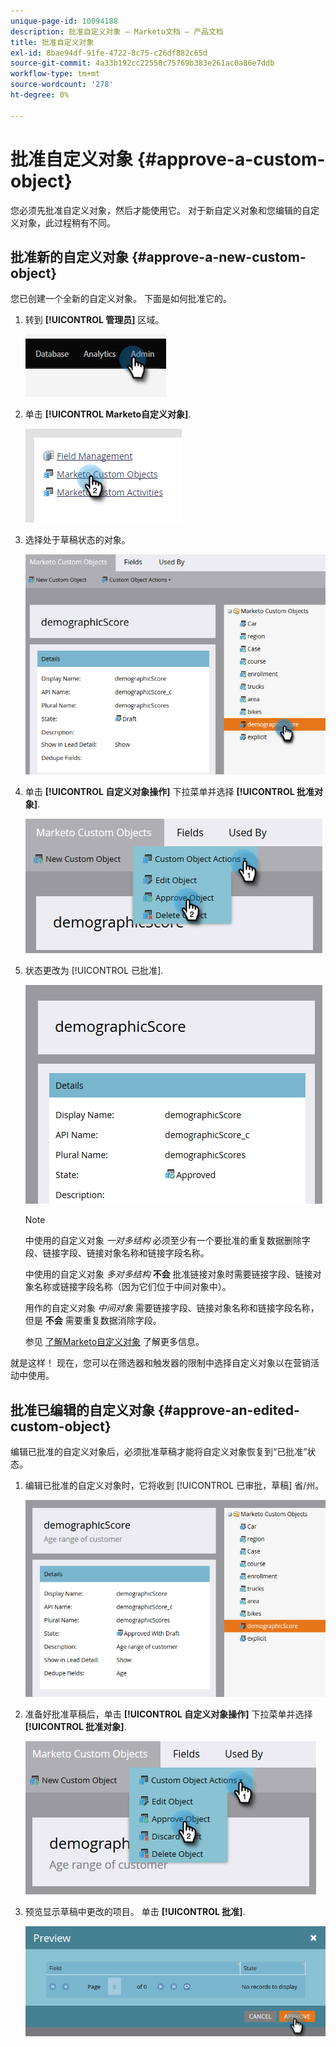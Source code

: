 ```yaml
---
unique-page-id: 10094188
description: 批准自定义对象 — Marketo文档 — 产品文档
title: 批准自定义对象
exl-id: 8bae94df-91fe-4722-8c75-c26df882c65d
source-git-commit: 4a33b192cc22550c75769b383e261ac0a86e7ddb
workflow-type: tm+mt
source-wordcount: '278'
ht-degree: 0%

---
```


# 批准自定义对象 {#approve-a-custom-object}

您必须先批准自定义对象，然后才能使用它。 对于新自定义对象和您编辑的自定义对象，此过程稍有不同。

## 批准新的自定义对象 {#approve-a-new-custom-object}

您已创建一个全新的自定义对象。 下面是如何批准它的。

1. 转到 **[!UICONTROL 管理员]** 区域。

   ![](assets/approve-a-custom-object-1.png)

1. 单击 **[!UICONTROL Marketo自定义对象]**.

   ![](assets/approve-a-custom-object-2.png)

1. 选择处于草稿状态的对象。

   ![](assets/approve-a-custom-object-3.png)

1. 单击 **[!UICONTROL 自定义对象操作]** 下拉菜单并选择 **[!UICONTROL 批准对象]**.

   ![](assets/approve-a-custom-object-4.png)

1. 状态更改为 [!UICONTROL 已批准].

   ![](assets/approve-a-custom-object-5.png)

   >[!NOTE]
   >
   >中使用的自定义对象 _一对多结构_ 必须至少有一个要批准的重复数据删除字段、链接字段、链接对象名称和链接字段名称。
   >
   >中使用的自定义对象 _多对多结构_ **不会** 批准链接对象时需要链接字段、链接对象名称或链接字段名称（因为它们位于中间对象中）。
   >
   >用作的自定义对象 _中间对象_ 需要链接字段、链接对象名称和链接字段名称，但是 **不会** 需要重复数据消除字段。
   >
   >参见 [了解Marketo自定义对象](/help/marketo/product-docs/administration/marketo-custom-objects/understanding-marketo-custom-objects.md) 了解更多信息。

就是这样！ 现在，您可以在筛选器和触发器的限制中选择自定义对象以在营销活动中使用。

## 批准已编辑的自定义对象 {#approve-an-edited-custom-object}

编辑已批准的自定义对象后，必须批准草稿才能将自定义对象恢复到“已批准”状态。

1. 编辑已批准的自定义对象时，它将收到 [!UICONTROL 已审批，草稿] 省/州。

   ![](assets/approve-a-custom-object-6.png)

1. 准备好批准草稿后，单击 **[!UICONTROL 自定义对象操作]** 下拉菜单并选择 **[!UICONTROL 批准对象]**.

   ![](assets/approve-a-custom-object-7.png)

1. 预览显示草稿中更改的项目。 单击 **[!UICONTROL 批准]**.

   ![](assets/approve-a-custom-object-8.png)

